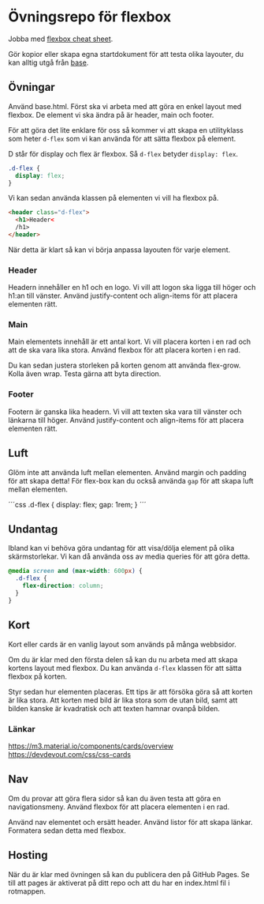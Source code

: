 # Övningsrepo för flexbox

Jobba med [flexbox cheat sheet](https://yoksel.github.io/flex-cheatsheet/).

Gör kopior eller skapa egna startdokument för att testa olika layouter, du kan alltig utgå från [base](base.html).

## Övningar

Använd base.html. Först ska vi arbeta med att göra en enkel layout med flexbox.
De element vi ska ändra på är header, main och footer.

För att göra det lite enklare för oss så kommer vi att skapa en utilityklass som heter `d-flex` som vi kan använda för att sätta flexbox på element.

D står för display och flex är flexbox. Så `d-flex` betyder `display: flex`.

```css
.d-flex {
  display: flex;
}
```

Vi kan sedan använda klassen på elementen vi vill ha flexbox på.

```html
<header class="d-flex">
  <h1>Header<
  /h1>
</header>
```

När detta är klart så kan vi börja anpassa layouten för varje element.

### Header

Headern innehåller en h1 och en logo. Vi vill att logon ska ligga till höger och h1:an till vänster. Använd justify-content och align-items för att placera elementen rätt.

### Main

Main elementets innehåll är ett antal kort. Vi vill placera korten i en rad och att de ska vara lika stora. Använd flexbox för att placera korten i en rad.

Du kan sedan justera storleken på korten genom att använda flex-grow. Kolla även wrap. Testa gärna att byta direction.

### Footer

Footern är ganska lika headern. Vi vill att texten ska vara till vänster och länkarna till höger. Använd justify-content och align-items för att placera elementen rätt.

## Luft

Glöm inte att använda luft mellan elementen. Använd margin och padding för att skapa detta! För flex-box kan du också använda `gap` för att skapa luft mellan elementen.

´´´css
.d-flex {
  display: flex;
  gap: 1rem;
}
´´´

## Undantag

Ibland kan vi behöva göra undantag för att visa/dölja element på olika skärmstorlekar. 
Vi kan då använda oss av media queries för att göra detta.

```css
@media screen and (max-width: 600px) {
  .d-flex {
    flex-direction: column;
  }
}
```


## Kort

Kort eller cards är en vanlig layout som används på många webbsidor.

Om du är klar med den första delen så kan du nu arbeta med att skapa kortens layout med flexbox. Du kan använda `d-flex` klassen för att sätta flexbox på korten.

Styr sedan hur elementen placeras. Ett tips är att försöka göra så att korten är lika stora. Att korten med bild är lika stora som de utan bild, samt att bilden kanske är kvadratisk och att texten hamnar ovanpå bilden.

### Länkar

https://m3.material.io/components/cards/overview
https://devdevout.com/css/css-cards

## Nav

Om du provar att göra flera sidor så kan du även testa att göra en navigationsmeny. Använd flexbox för att placera elementen i en rad.

Använd nav elementet och ersätt header. Använd listor för att skapa länkar.
Formatera sedan detta med flexbox.

## Hosting

När du är klar med övningen så kan du publicera den på GitHub Pages. Se till att pages är aktiverat på ditt repo och att du har en index.html fil i rotmappen.